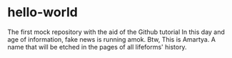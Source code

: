# hello-world
The first mock repository with the aid of the Github tutorial
In this day and age of information, fake news is running amok. Btw, This is Amartya. A name that will be etched in the pages of all lifeforms' history.
